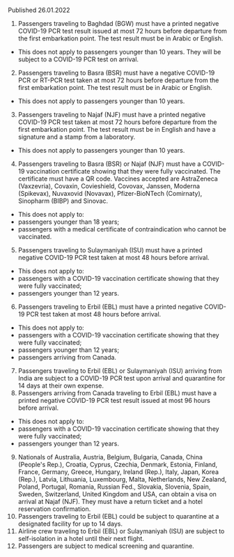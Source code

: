 Published 26.01.2022
1. Passengers traveling to Baghdad (BGW) must have a printed negative COVID-19 PCR test result issued at most 72 hours before departure from the first embarkation point. The test result must be in Arabic or English.
- This does not apply to passengers younger than 10 years. They will be subject to a COVID-19 PCR test on arrival.
2. Passengers traveling to Basra (BSR) must have a negative COVID-19 PCR or RT-PCR test taken at most 72 hours before departure from the first embarkation point. The test result must be in Arabic or English.
- This does not apply to passengers younger than 10 years.
3. Passengers traveling to Najaf (NJF) must have a printed negative COVID-19 PCR test taken at most 72 hours before departure from the first embarkation point. The test result must be in English and have a signature and a stamp from a laboratory.
- This does not apply to passengers younger than 10 years.
4. Passengers traveling to Basra (BSR) or Najaf (NJF) must have a COVID-19 vaccination certificate showing that they were fully vaccinated. The certificate must have a QR code.
Vaccines accepted are AstraZeneca (Vaxzevria), Covaxin, Covieshield, Covovax, Janssen, Moderna (Spikevax), Nuvaxovid (Novavax), Pfizer-BioNTech (Comirnaty), Sinopharm (BIBP) and Sinovac.
- This does not apply to:
- passengers younger than 18 years;
- passengers with a medical certificate of contraindication who cannot be vaccinated.
5. Passengers traveling to Sulaymaniyah (ISU) must have a printed negative COVID-19 PCR test taken at most 48 hours before arrival.
- This does not apply to:
- passengers with a COVID-19 vaccination certificate showing that they were fully vaccinated;
- passengers younger than 12 years.
6. Passengers traveling to Erbil (EBL) must have a printed negative COVID-19 PCR test taken at most 48 hours before arrival.
- This does not apply to:
- passengers with a COVID-19 vaccination certificate showing that they were fully vaccinated;
- passengers younger than 12 years;
- passengers arriving from Canada.
7. Passengers traveling to Erbil (EBL) or Sulaymaniyah (ISU) arriving from India are subject to a COVID-19 PCR test upon arrival and quarantine for 14 days at their own expense.
8. Passengers arriving from Canada traveling to Erbil (EBL) must have a printed negative COVID-19 PCR test result issued at most 96 hours before arrival.
- This does not apply to:
- passengers with a COVID-19 vaccination certificate showing that they were fully vaccinated;
- passengers younger than 12 years.
9. Nationals of Australia, Austria, Belgium, Bulgaria, Canada, China (People's Rep.), Croatia, Cyprus, Czechia, Denmark, Estonia, Finland, France, Germany, Greece, Hungary, Ireland (Rep.), Italy, Japan, Korea (Rep.), Latvia, Lithuania, Luxembourg, Malta, Netherlands, New Zealand, Poland, Portugal, Romania, Russian Fed., Slovakia, Slovenia, Spain, Sweden, Switzerland, United Kingdom and USA, can obtain a visa on arrival at Najaf (NJF). They must have a return ticket and a hotel reservation confirmation.
10. Passengers traveling to Erbil (EBL) could be subject to quarantine at a designated facility for up to 14 days.
11. Airline crew traveling to Erbil (EBL) or Sulaymaniyah (ISU) are subject to self-isolation in a hotel until their next flight.
12. Passengers are subject to medical screening and quarantine.